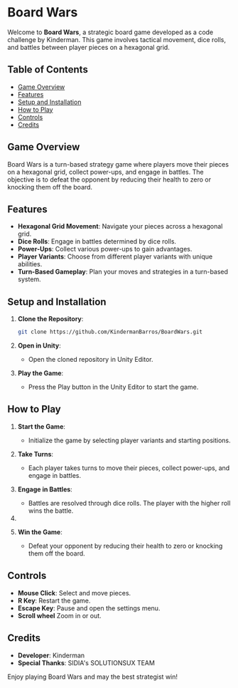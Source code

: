# Board Wars

Welcome to **Board Wars**, a strategic board game developed as a code challenge by Kinderman. This game involves tactical movement, dice rolls, and battles between player pieces on a hexagonal grid.

## Table of Contents

- [Game Overview](#game-overview)
- [Features](#features)
- [Setup and Installation](#setup-and-installation)
- [How to Play](#how-to-play)
- [Controls](#controls)
- [Credits](#credits)

## Game Overview

Board Wars is a turn-based strategy game where players move their pieces on a hexagonal grid, collect power-ups, and engage in battles. The objective is to defeat the opponent by reducing their health to zero or knocking them off the board.

## Features

- **Hexagonal Grid Movement**: Navigate your pieces across a hexagonal grid.
- **Dice Rolls**: Engage in battles determined by dice rolls.
- **Power-Ups**: Collect various power-ups to gain advantages.
- **Player Variants**: Choose from different player variants with unique abilities.
- **Turn-Based Gameplay**: Plan your moves and strategies in a turn-based system.

## Setup and Installation

1. **Clone the Repository**:
    ```sh
    git clone https://github.com/KindermanBarros/BoardWars.git
    ```

2. **Open in Unity**:
    - Open the cloned repository in Unity Editor.

3. **Play the Game**:
    - Press the Play button in the Unity Editor to start the game.

## How to Play

1. **Start the Game**:
    - Initialize the game by selecting player variants and starting positions.

2. **Take Turns**:
    - Each player takes turns to move their pieces, collect power-ups, and engage in battles.

3. **Engage in Battles**:
    - Battles are resolved through dice rolls. The player with the higher roll wins the battle.

5. 

6. **Win the Game**:
    - Defeat your opponent by reducing their health to zero or knocking them off the board.

 

## Controls

- **Mouse Click**: Select and move pieces.
- **R Key**: Restart the game.
- **Escape Key**: Pause and open the settings menu.
- **Scroll wheel** Zoom in or out.

## Credits

- **Developer**: Kinderman
- **Special Thanks**: SIDIA's SOLUTIONSUX TEAM

Enjoy playing Board Wars and may the best strategist win!
